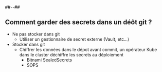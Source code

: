 <!-- .slide: class="two-column" data-background="./assets/images/secrets.jpg" -->

##--##

## Comment garder des secrets dans un déôt git ?

- Ne pas stocker dans git<!-- .element: class="fragment fade-in-then-semi-out"-->
    - Utiliser un gestionnaire de secret externe (Vault, etc...) 
- Stocker dans git<!-- .element: class="fragment fade-in-then-semi-out" -->
    -  Chiffrer les données dans le dépot avant commit, un opérateur Kube dans le cluster déchiffre les secrets au déploiement 
        - Bitnami SealedSecrets
        - SOPS
